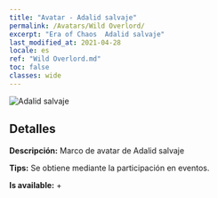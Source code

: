 ```yaml
---
title: "Avatar - Adalid salvaje"
permalink: /Avatars/Wild Overlord/
excerpt: "Era of Chaos  Adalid salvaje"
last_modified_at: 2021-04-28
locale: es
ref: "Wild Overlord.md"
toc: false
classes: wide
---
```

 ![Adalid salvaje](/images/a/avatarFrame_98.png)

## Detalles

 **Descripción:** Marco de avatar de Adalid salvaje 

 **Tips:** Se obtiene mediante la participación en eventos. 

 **Is available:**  + 

